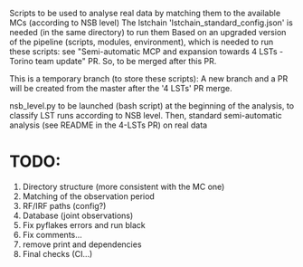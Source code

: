 Scripts to be used to analyse real data by matching them to the available MCs (according to NSB level)
The lstchain 'lstchain_standard_config.json' is needed (in the same directory) to run them
Based on an upgraded version of the pipeline (scripts, modules, environment), which is needed to run these scripts: see "Semi-automatic MCP and expansion towards 4 LSTs - Torino team update" PR. So, to be merged after this PR.

This is a temporary branch (to store these scripts): A new branch and a PR will be created from the master after the '4 LSTs' PR merge.

nsb_level.py to be launched (bash script) at the beginning of the analysis, to classify LST runs according to NSB level. Then, standard semi-automatic analysis (see README in the 4-LSTs PR) on real data 


# TODO: 

1. Directory structure (more consistent with the MC one)
2. Matching of the observation period
3. RF/IRF paths (config?)
4. Database (joint observations)
5. Fix pyflakes errors and run black
6. Fix comments...
7. remove print and dependencies
8. Final checks (CI...)
